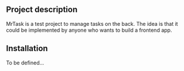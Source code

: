 ## Project description

MrTask is a test project to manage tasks on the back. The idea is that it could be implemented by anyone who wants to build a frontend app.

## Installation

To be defined...
